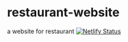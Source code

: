 # restaurant-website
a website for restaurant
[![Netlify Status](https://api.netlify.com/api/v1/badges/bae71dc6-479b-4533-b430-08041c568733/deploy-status)](https://app.netlify.com/sites/hajiaauntie-crepe-ee7d8b/deploys)

